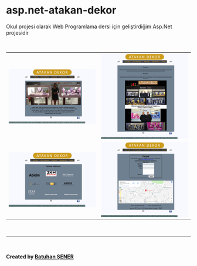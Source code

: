 # asp.net-atakan-dekor
<p>Okul projesi olarak Web Programlama dersi için geliştirdiğim Asp.Net projesidir</p>
<br/>

<table style="width:100%">
  <tr>
    <td><img src="https://github.com/canonka/asp.net-atakan-dekor/blob/master/egitim/img/Anasayfa.jpg" width="100%"></td>
    <td><img src="https://github.com/canonka/asp.net-atakan-dekor/blob/master/egitim/img/Hakkimizda.jpg" width="100%"></td> 
  </tr>
  <tr>
    <td><img src="https://github.com/canonka/asp.net-atakan-dekor/blob/master/egitim/img/Referanslarimiz.jpg" width="100%"></td>
    <td><img src="https://github.com/canonka/asp.net-atakan-dekor/blob/master/egitim/img/iletisim.jpg" width="100%"></td> 
  </tr>
</table> 
<br/>
<hr>
<br/>
<p><b>Created by <a href="https://www.linkedin.com/in/senerbatuhan/">Batuhan ŞENER</a></b></p>
<br/>
